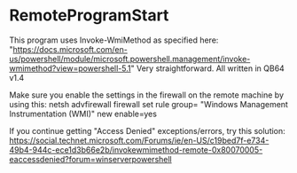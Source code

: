 # RemoteProgramStart
This program uses Invoke-WmiMethod as specified here: "https://docs.microsoft.com/en-us/powershell/module/microsoft.powershell.management/invoke-wmimethod?view=powershell-5.1"
Very straightforward. All written in QB64 v1.4

Make sure you enable the settings in the firewall on the remote machine by using this:
netsh advfirewall firewall set rule group= "Windows Management Instrumentation (WMI)" new enable=yes

If you continue getting "Access Denied" exceptions/errors, try this solution:
https://social.technet.microsoft.com/Forums/ie/en-US/c19bed7f-e734-49b4-944c-ece1d3b66e2b/invokewmimethod-remote-0x80070005-eaccessdenied?forum=winserverpowershell
